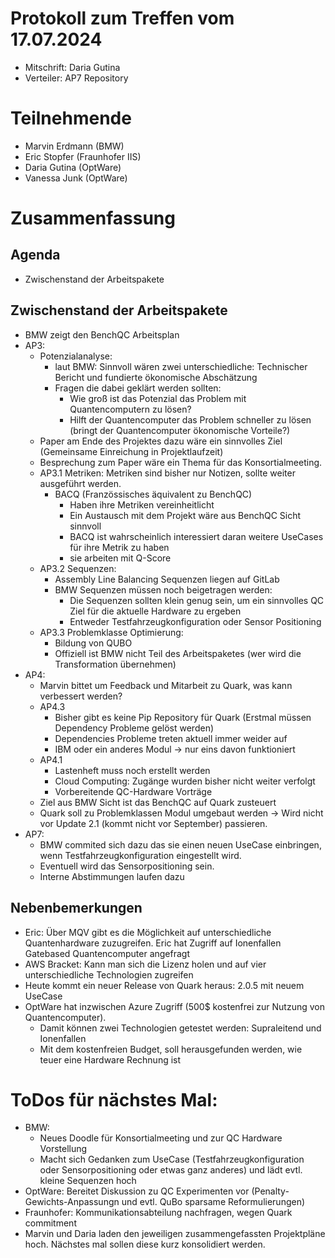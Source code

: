 # Protokoll zum Treffen vom 17.07.2024

* Mitschrift: Daria Gutina
* Verteiler: AP7 Repository

# Teilnehmende

- Marvin Erdmann (BMW)
- Eric Stopfer (Fraunhofer IIS)
- Daria Gutina (OptWare)
- Vanessa Junk (OptWare)

# Zusammenfassung

## Agenda
- Zwischenstand der Arbeitspakete

## Zwischenstand der Arbeitspakete
- BMW zeigt den BenchQC Arbeitsplan
- AP3:
  - Potenzialanalyse:
    - laut BMW: Sinnvoll wären zwei unterschiedliche: Technischer Bericht und fundierte ökonomische Abschätzung 
    - Fragen die dabei geklärt werden sollten:
      - Wie groß ist das Potenzial das Problem mit Quantencomputern zu lösen?
      - Hilft der Quantencomputer das Problem schneller zu lösen (bringt der Quantencomputer ökonomische Vorteile?)
  - Paper am Ende des Projektes dazu wäre ein sinnvolles Ziel (Gemeinsame Einreichung in Projektlaufzeit)
  - Besprechung zum Paper wäre ein Thema für das Konsortialmeeting.
  - AP3.1 Metriken: Metriken sind bisher nur Notizen, sollte weiter ausgeführt werden. 
    - BACQ (Französsisches äquivalent zu BenchQC) 
      - Haben ihre Metriken vereinheitlicht
      - Ein Austausch mit dem Projekt wäre aus BenchQC Sicht sinnvoll
      - BACQ ist wahrscheinlich interessiert daran weitere UseCases für ihre Metrik zu haben 
      - sie arbeiten mit Q-Score
  - AP3.2 Sequenzen: 
    - Assembly Line Balancing Sequenzen liegen auf GitLab 
    - BMW Sequenzen müssen noch beigetragen werden: 
      - Die Sequenzen sollten klein genug sein, um ein sinnvolles QC Ziel für die aktuelle Hardware zu ergeben
      - Entweder Testfahrzeugkonfiguration oder Sensor Positioning
  - AP3.3 Problemklasse Optimierung:
    - Bildung von QUBO
    - Offiziell ist BMW nicht Teil des Arbeitspaketes (wer wird die Transformation übernehmen)
- AP4:
  - Marvin bittet um Feedback und Mitarbeit zu Quark, was kann verbessert werden?
  - AP4.3 
    - Bisher gibt es keine Pip Repository für Quark (Erstmal müssen Dependency Probleme gelöst werden)
    - Dependencies Probleme treten aktuell immer weider auf 
    - IBM oder ein anderes Modul -> nur eins davon funktioniert
  - AP4.1
    - Lastenheft muss noch erstellt werden
    - Cloud Computing: Zugänge wurden bisher nicht weiter verfolgt
    - Vorbereitende QC-Hardware Vorträge
  - Ziel aus BMW Sicht ist das BenchQC auf Quark zusteuert
  - Quark soll zu Problemklassen Modul umgebaut werden -> Wird nicht vor Update 2.1 (kommt nicht vor September) passieren.
- AP7:
  - BMW commited sich dazu das sie einen neuen UseCase einbringen, wenn Testfahrzeugkonfiguration eingestellt wird. 
  - Eventuell wird das Sensorpositioning sein.
  - Interne Abstimmungen laufen dazu

## Nebenbemerkungen
- Eric: Über MQV gibt es die Möglichkeit auf unterschiedliche Quantenhardware zuzugreifen. Eric hat Zugriff auf Ionenfallen Gatebased Quantencomputer angefragt
- AWS Bracket: Kann man sich die Lizenz holen und auf vier unterschiedliche Technologien zugreifen
- Heute kommt ein neuer Release von Quark heraus: 2.0.5 mit neuem UseCase 
- OptWare hat inzwischen Azure Zugriff (500$ kostenfrei zur Nutzung von Quantencomputer). 
  - Damit können zwei Technologien getestet werden: Supraleitend und Ionenfallen
  - Mit dem kostenfreien Budget, soll herausgefunden werden, wie teuer eine Hardware Rechnung ist

# ToDos für nächstes Mal:
- BMW: 
  - Neues Doodle für Konsortialmeeting und zur QC Hardware Vorstellung
  - Macht sich Gedanken zum UseCase (Testfahrzeugkonfiguration oder Sensorpositioning oder etwas ganz anderes) und lädt evtl. kleine Sequenzen hoch
- OptWare: Bereitet Diskussion zu QC Experimenten vor (Penalty-Gewichts-Anpassungn und evtl. QuBo sparsame Reformulierungen)
- Fraunhofer: Kommunikationsabteilung nachfragen, wegen Quark commitment
- Marvin und Daria laden den jeweiligen zusammengefassten Projektpläne hoch. Nächstes mal sollen diese kurz konsolidiert werden. 

